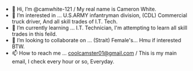 - 👋 Hi, I’m @camwhite-121 / My real name is Cameron White.
- 👀 I’m interested in ... U.S.ARMY infantryman division, (CDL) Commercial truck driver, And all skill trades of I.T. Tech.
- 🌱 I’m currently learning ... I.T. Technician, I'm attempting to learn all skill trades in this feild.
- 💞️ I’m looking to collaborate on ... (Strait) Female's... Hmu if interested BTW.
- 📫 How to reach me ... coolcamster01@gmail.com / This is my main email, I check every hour or so, Everyday.

<!---
camwhite-121/camwhite-121 is a ✨ special ✨ repository because its `README.md` (this file) appears on your GitHub profile.
You can click the Preview link to take a look at your changes.
--->
